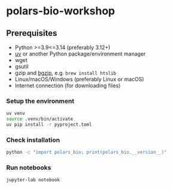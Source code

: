 # polars-bio-workshop


## Prerequisites

* Python >=3.9<=3.14 (preferably 3.12+)
* [uv](https://docs.astral.sh/uv/) or another Python package/environment manager
* wget
* gsutil
* gzip and [bgzip](https://www.htslib.org/doc/bgzip.html), e.g. `brew install htslib`
* Linux/macOS/Windows (preferably Linux or macOS)
* Internet connection (for downloading files)


### Setup the environment

```bash
uv venv
source .venv/bin/activate
uv pip install -r pyproject.toml
```

### Check installation

```bash
python -c "import polars_bio; print(polars_bio.__version__)"
```

### Run notebooks

```bash
jupyter-lab notebook
```
